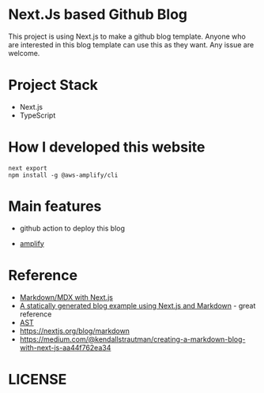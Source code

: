 # Next.Js based Github Blog

This project is using Next.js to make a github blog template. Anyone who are interested in this blog template can use this as they want. Any issue are welcome.

# Project Stack

- Next.js
- TypeScript

# How I developed this website

```
next export
npm install -g @aws-amplify/cli
```

# Main features

- github action to deploy this blog

- [amplify](https://docs.amplify.aws/)

# Reference

- [Markdown/MDX with Next.js](https://nextjs.org/blog/markdown)
- [A statically generated blog example using Next.js and Markdown](https://github.com/vercel/next.js/tree/canary/examples/blog-starter) - great reference
- [AST](https://gyujincho.github.io/2018-06-19/AST-for-JS-devlopers)
- https://nextjs.org/blog/markdown
- https://medium.com/@kendallstrautman/creating-a-markdown-blog-with-next-js-aa44f762ea34

# LICENSE

<!--
- TODO 리덕스 구현하기: https://github.com/textuel/Woowa_Tech_Learning_React_Typescript/blob/master/ms/week_1/Thursday.md
- 에디터 저장 속도?
- auto saving 관련해서 알아보기
- cms 종류 속도 알아보기: strapi: https://strapi.io/
- github as cms
- ghost: https://ghost.org/features/
- How to trigger a Github action with an HTTP request: https://dev.to/rikurouvila/how-to-trigger-a-github-action-with-an-htt-request-545
- github action: https://github.blog/2021-03-04-4-things-you-didnt-know-you-could-do-with-github-actions/
- something like notion(기록 같은것 가능하게)
- project serise로 보여줄 수 있는 기능(프로젝트 단위로 묶으면 좌측에 메뉴로 쭉 보이는것)
- Next.js rehydration: https://fourwingsy.medium.com/next-js-hydration-%EC%8A%A4%ED%83%80%EC%9D%BC-%EC%9D%B4%EC%8A%88-%ED%94%BC%ED%95%B4%EA%B0%80%EA%B8%B0-988ce0d939e7
-웹 렌더링: https://developers.google.com/web/updates/2019/02/rendering-on-the-web?hl=ko
- next.js and redux: https://dev.to/waqasabbasi/server-side-rendered-app-with-next-js-react-and-redux-38gf
  - Initialize and create a new redux store for new user request
  (Optional) populate the store with information, for example, you could make use of the user-cookies in the request to identify the user and populate the store with the user information.
  Send the redux state to the client
  The client then uses the received state to initialize the client-side redux store.

- State Management & More (Redux, React Context, TypeScript) – Learn Next.js
  - https://www.youtube.com/watch?v=MR43-gYVQbI

- next js & redux exmaple: https://github.com/vercel/next.js/tree/canary/examples/with-redux

- https://github.com/markedjs/marked
- highlight.js : https://github.com/highlightjs/highlight.js/#supported-languages
 -->
